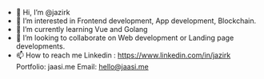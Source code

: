 - 👋 Hi, I’m @jazirk
- 👀 I’m interested in Frontend development, App development, Blockchain.
- 🌱 I’m currently learning Vue and Golang
- 💞️ I’m looking to collaborate on Web development or Landing page developments.
- 📫 How to reach me 
  Linkedin : https://www.linkedin.com/in/jazirk
  Portfolio: jaasi.me
  Email: hello@jaasi.me

<!---
jazirk/jazirk is a ✨ special ✨ repository because its `README.md` (this file) appears on your GitHub profile.
You can click the Preview link to take a look at your changes.
--->
